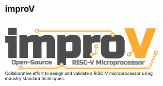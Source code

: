 # improV
![Logo](https://github.com/astalstain/improV/blob/master/improV.png)
Collaborative effort to design and validate a RISC-V microprocessor using industry standard techniques.
